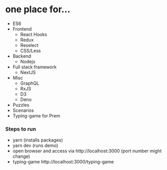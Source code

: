 # one place for...

- ES6
- Frontend
    - React Hooks
    - Redux
    - Reselect
    - CSS/Less
- Backend
    - Nodejs
- Full stack framework
    - NextJS
- Misc
    - GraphQL
    - RxJS
    - D3
    - Deno
- Puzzles
- Scenarios
- Typing-game for Prem

### Steps to run

- yarn      (installs packages)
- yarn dev  (runs demo)
- open browser and access via http://localhost:3000 (port number might change)
- typing-game http://localhost:3000/typing-game
